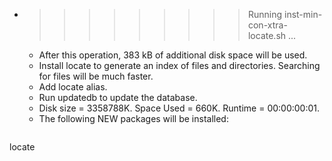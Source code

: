 * >>>>>>>>> Running inst-min-con-xtra-locate.sh ...
  * After this operation, 383 kB of additional disk space will be used.
  * Install locate to generate an index of files and directories. Searching for files will be much faster.
  * Add locate alias.
  * Run updatedb to update the database.
  * Disk size = 3358788K. Space Used = 660K. Runtime = 00:00:00:01.
  * The following NEW packages will be installed:
  ```bash
locate
  ```
